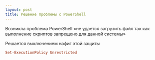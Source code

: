 ```yaml
---
layout: post
title: Решение проблемы с PowerShell
---
```


Возникла проблема PowerShell «не удается загрузить файл так как выполнение скриптов запрещено для данной системы»

Решается выключением нафиг этой защиты

``` conf
Set-ExecutionPolicy Unrestricted
```
